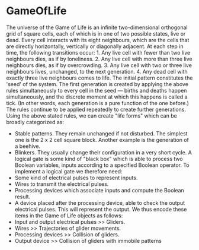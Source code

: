 # GameOfLife

The universe of the Game of Life is an infinite two-dimensional orthogonal grid of square cells, each of which is in one of two possible states, live or dead. Every cell interacts with its eight neighbours, which are the cells that are directly horizontally, vertically or diagonally adjacent. At each step in time, the following transitions occur:
	1. Any live cell with fewer than two live neighbours dies, as if by loneliness.
	2. Any live cell with more than three live neighbours dies, as if by overcrowding.
	3. Any live cell with two or three live neighbours lives, unchanged, to the next generation.
	4. Any dead cell with exactly three live neighbours comes to life.
The initial pattern constitutes the 'seed' of the system. The first generation is created by applying the above rules simultaneously to every cell in the seed — births and deaths happen simultaneously, and the discrete moment at which this happens is called a tick. (In other words, each generation is a pure function of the one before.) The rules continue to be applied repeatedly to create further generations.
Using the above stated rules, we can create "life forms" which can be broadly categorized as:
- Stable patterns. They remain unchanged if not disturbed. The simplest one is the 2 x 2 cell square block. Another example is the generation of a beehive.
- Blinkers. They usually change their configuration in a very short cycle. 
A logical gate is some kind of "black box" which is able to process two Boolean variables, inputs according to a specified Boolean operator. To implement a logical gate we therefore need:
- Some kind of electrical pulses to represent inputs.
- Wires to transmit the electrical pulses.
- Processing devices which associate inputs and compute the Boolean result.
- A device placed after the processing device, able to check the output electrical pulses. 
This will represent the output.
We thus encode these items in the Game of Life objects as follows:
- Input and output electrical pulses >> Gliders.
- Wires >> Trajectories of glider movements.
- Processing devices >> Collision of gliders.
- Output device >> Collision of gliders with immobile patterns
